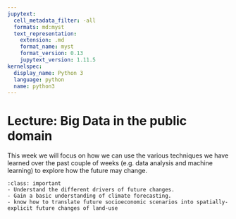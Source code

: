 ```yaml
---
jupytext:
  cell_metadata_filter: -all
  formats: md:myst
  text_representation:
    extension: .md
    format_name: myst
    format_version: 0.13
    jupytext_version: 1.11.5
kernelspec:
  display_name: Python 3
  language: python
  name: python3
---
```


# Lecture: Big Data in the public domain

This week we will focus on how we can use the various techniques we have learned over the past couple of weeks (e.g. data analysis and machine learning) to explore how the future may change.

`````{admonition} Learning objectives week 5
:class: important
- Understand the different drivers of future changes.
- Gain a basic understanding of climate forecasting.
- know how to translate future socioeconomic scenarios into spatially-explicit future changes of land-use
`````
